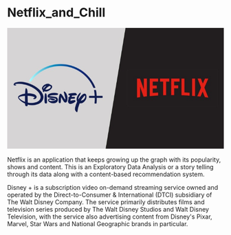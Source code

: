 # Netflix_and_Chill

![cover picture](https://github.com/aclao89/Netflix_and_Chill/blob/master/Images/disney_netflix_cover.jpeg)


Netflix is an application that keeps growing up the graph with its popularity, shows and content. This is an Exploratory Data Analysis or a story telling through its data along with a content-based recommendation system.

Disney + is a subscription video on-demand streaming service owned and operated by the Direct-to-Consumer & International (DTCI) subsidiary of The Walt Disney Company. The service primarily distributes films and television series produced by The Walt Disney Studios and Walt Disney Television, with the service also advertising content from Disney's Pixar, Marvel, Star Wars and National Geographic brands in particular.
